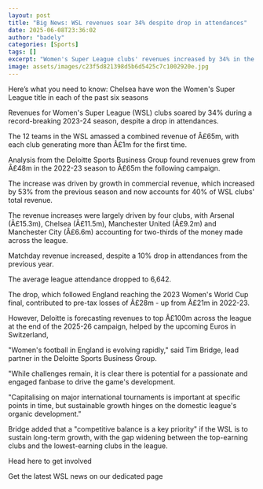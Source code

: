 ```yaml
---
layout: post
title: "Big News: WSL revenues soar 34% despite drop in attendances"
date: 2025-06-08T23:36:02
author: "badely"
categories: [Sports]
tags: []
excerpt: "Women's Super League clubs' revenues increased by 34% in the 2023-24 season, despite a drop in attendances."
image: assets/images/c23f5d821398d5b6d5425c7c1002920e.jpg
---
```


Here’s what you need to know: Chelsea have won the Women's Super League title in each of the past six seasons

Revenues for Women's Super League (WSL) clubs soared by 34% during a record-breaking 2023-24 season, despite a drop in attendances.

The 12 teams in the WSL amassed a combined revenue of Â£65m, with each club generating more than Â£1m for the first time.

Analysis from the Deloitte Sports Business Group found revenues grew from Â£48m in the 2022-23 season to Â£65m the following campaign.

The increase was driven by growth in commercial revenue, which increased by 53% from the previous season and now accounts for 40% of WSL clubs' total revenue. 

The revenue increases were largely driven by four clubs, with Arsenal (Â£15.3m), Chelsea (Â£11.5m), Manchester United (Â£9.2m) and Manchester City (Â£6.6m) accounting for two-thirds of the money made across the league. 

Matchday revenue increased, despite a 10% drop in attendances from the previous year.

The average league attendance dropped to 6,642. 

The drop, which followed England reaching the 2023 Women's World Cup final, contributed to pre-tax losses of Â£28m - up from Â£21m in 2022-23. 

However, Deloitte is forecasting revenues to top Â£100m across the league at the end of the 2025-26 campaign, helped by the upcoming Euros in Switzerland, 

"Women's football in England is evolving rapidly," said Tim Bridge, lead partner in the Deloitte Sports Business Group.

"While challenges remain, it is clear there is potential for a passionate and engaged fanbase to drive the game's development.

"Capitalising on major international tournaments is important at specific points in time, but sustainable growth hinges on the domestic league's organic development."

Bridge added that a "competitive balance is a key priority" if the WSL is to sustain long-term growth, with the gap widening between the top-earning clubs and the lowest-earning clubs in the league. 

Head here to get involved

Get the latest WSL news on our dedicated page

